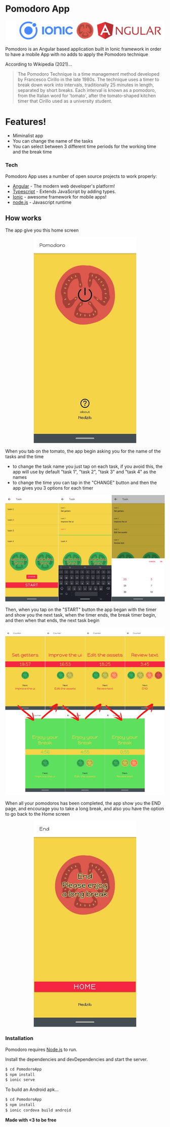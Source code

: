 # Pomodoro App

[![N|Solid](https://raw.githubusercontent.com/Ned-zib/PomodoroApp/master/rdm_images/banner.png)](https://github.com/Ned-zib/PomodoroApp)

Pomodoro is an Angular based application built in Ionic framework in order to have a mobile App with no adds to apply the Pomodoro technique

According to Wikipedia (2021)...
>The Pomodoro Technique is a time management method developed by Francesco Cirillo in the late 1980s. The technique uses a timer to break down work into intervals, traditionally 25 minutes in length, separated by short breaks. Each interval is known as a pomodoro, from the Italian word for 'tomato', after the tomato-shaped kitchen timer that Cirillo used as a university student.

# Features!

  - Miminalist app
  - You can change the name of the tasks
  - You can select between 3 different time periods for the working time and the break time 

### Tech

Pomodoro App uses a number of open source projects to work properly:

* [Angular](https://angular.io) - The modern web developer's platform!
* [Typescript](https://www.typescriptlang.org) - Extends JavaScript by adding types.
* [Ionic](https://ionicframework.com) - awesome framework for mobile apps!
* [node.js](https://nodejs.org/en/) - Javascript runtime

## How works
The app give you this home screen 

<p align="center">
<img src="https://raw.githubusercontent.com/Ned-zib/PomodoroApp/master/rdm_images/home.jpeg">
<P>

When you tab on the tomato, the app begin asking you for the name of the tasks and the time
- to change the task name you just tap on each task, if you avoid this, the app will use by default "task 1", "task 2", "task 3" and "task 4" as the names
- to change the time you can tap in the "CHANGE" button and then the app gives you 3 options for each timer

<p align="center">
<img src="https://raw.githubusercontent.com/Ned-zib/PomodoroApp/master/rdm_images/task.png">
<P>

Then, when you tap on the "START" button the app began with the timer and show you the next task, when the timer ends, the break timer begin, and then when that ends, the next task begin

<p align="center">
<img src="https://raw.githubusercontent.com/Ned-zib/PomodoroApp/master/rdm_images/pomodoros.png">
<P>

When all your pomodoros has been completed, the app show you the END page, and encourage you to take a long break, and also you have the option to go back to the Home screen

<p align="center">
<img src="https://raw.githubusercontent.com/Ned-zib/PomodoroApp/master/rdm_images/end.jpeg">
<P>

### Installation

Pomodoro requires [Node.js](https://nodejs.org/) to run.

Install the dependencies and devDependencies and start the server.

```sh
$ cd PomodoroApp
$ npm install
$ ionic serve
```

To build an Android apk...

```sh
$ cd PomodoroApp
$ npm install 
$ ionic cordova build android
```

**Made with <3 to be free**